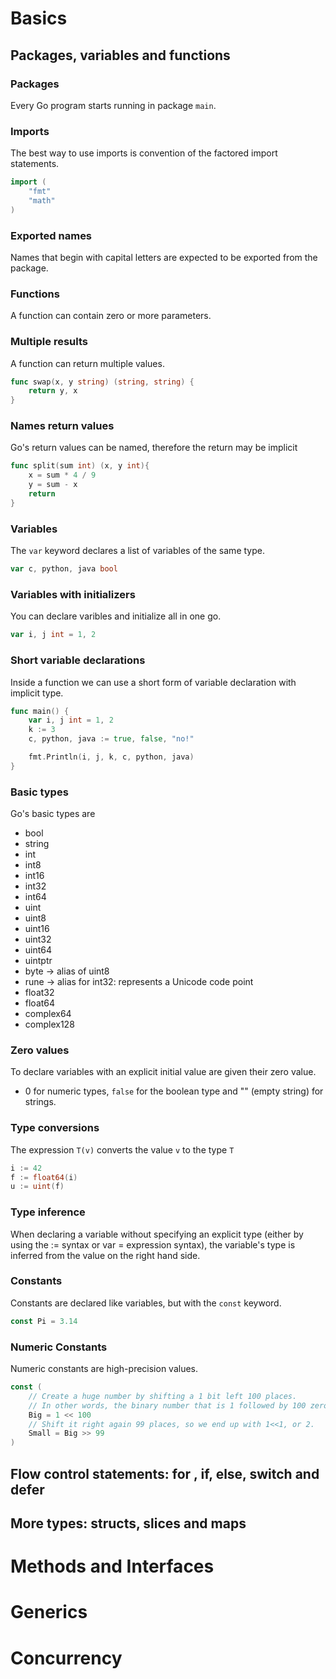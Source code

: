 # Basics

## Packages, variables and functions

### Packages

Every Go program starts running in package `main`.

### Imports

The best way to use imports is convention of the factored import statements.

```go
import (
    "fmt"
    "math"
)
```

### Exported names

Names that begin with capital letters are expected to be exported from the package.

### Functions

A function can contain zero or more parameters.

### Multiple results

A function can return multiple values.

```go
func swap(x, y string) (string, string) {
	return y, x
}
```

### Names return values

Go's return values can be named, therefore the return may be implicit

```go
func split(sum int) (x, y int){
    x = sum * 4 / 9
    y = sum - x
    return
}
```

### Variables

The `var` keyword declares a list of variables of the same type.

```go
var c, python, java bool
```

### Variables with initializers

You can declare varibles and initialize all in one go.

```go
var i, j int = 1, 2
```

### Short variable declarations

Inside a function we can use a short form of variable declaration with implicit type.

```go
func main() {
    var i, j int = 1, 2
    k := 3
    c, python, java := true, false, "no!"

    fmt.Println(i, j, k, c, python, java)
}
```

### Basic types

Go's basic types are

- bool
- string
- int
- int8
- int16
- int32
- int64
- uint
- uint8
- uint16
- uint32
- uint64
- uintptr
- byte -> alias of uint8
- rune -> alias for int32: represents a Unicode code point
- float32
- float64
- complex64
- complex128

### Zero values

To declare variables with an explicit initial value are given their zero value.

- 0 for numeric types, `false` for the boolean type and "" (empty string) for strings.

### Type conversions

The expression `T(v)` converts the value `v` to the type `T`

```go
i := 42
f := float64(i)
u := uint(f)
```

### Type inference

When declaring a variable without specifying an explicit type (either by using the := syntax or var = expression syntax), the variable's type is inferred from the value on the right hand side.

### Constants

Constants are declared like variables, but with the `const` keyword.

```go
const Pi = 3.14
```

### Numeric Constants

Numeric constants are high-precision values.

```go
const (
	// Create a huge number by shifting a 1 bit left 100 places.
	// In other words, the binary number that is 1 followed by 100 zeroes.
	Big = 1 << 100
	// Shift it right again 99 places, so we end up with 1<<1, or 2.
	Small = Big >> 99
)
```

## Flow control statements: for , if, else, switch and defer

## More types: structs, slices and maps

# Methods and Interfaces

# Generics

# Concurrency
